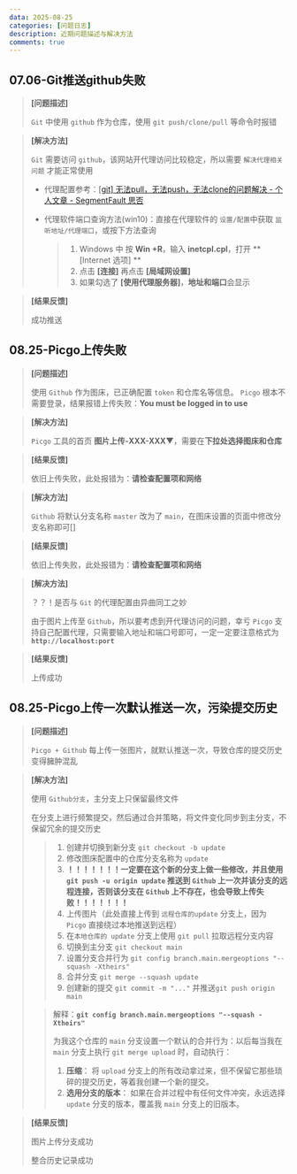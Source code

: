```yaml
---
data: 2025-08-25
categories: [问题日志]
description: 近期问题描述与解决方法
comments: true
---
```


## 07.06-Git推送github失败

> **[问题描述]**
>
> `Git` 中使用 `github`  作为仓库，使用 `git push/clone/pull` 等命令时报错

> **[解决方法]**
>
> `Git` 需要访问 `github`，该网站开代理访问比较稳定，所以需要 `解决代理相关问题` 才能正常使用
>
> - 代理配置参考：[[git\] 无法pull，无法push，无法clone的问题解决 - 个人文章 - SegmentFault 思否](https://segmentfault.com/a/1190000044569393)
>
> - 代理软件端口查询方法(win10)：直接在代理软件的 `设置/配置`中获取 `监听地址/代理端口`，或按下方法查询
>
>   > 1. Windows 中 按 **Win +R**，输入 **inetcpl.cpl**，打开 **[Internet 选项] **
>   > 2. 点击 **[连接]** 再点击 **[局域网设置]**
>   > 3. 如果勾选了 **[使用代理服务器]**，**地址和端口**会显示

> **[结果反馈]**
>
> 成功推送

## 08.25-Picgo上传失败

> **[问题描述]**
>
> 使用 `Github` 作为图床，已正确配置 `token` 和仓库名等信息。 `Picgo` 根本不需要登录，结果报错上传失败：**You must be logged in to use**

> **[解决方法]**
>
> `Picgo` 工具的首页 **图片上传-XXX-XXX**▼，需要在**下拉处选择图床和仓库**

> **[结果反馈]**
>
> 依旧上传失败，此处报错为：**请检查配置项和网络**

> **[解决方法]**
>
> `Github` 将默认分支名称 `master` 改为了 `main`，在图床设置的页面中修改分支名称即可[]

> **[结果反馈]**
>
> 依旧上传失败，此处报错为：**请检查配置项和网络**

> **[解决方法]**
>
> ？？！是否与 `Git` 的代理配置由异曲同工之妙
>
> 由于图片上传至 `Github`，所以要考虑到开代理访问的问题，幸亏 `Picgo` 支持自己配置代理，只需要输入地址和端口号即可，一定一定要注意格式为 **`http://localhost:port`**

> **[结果反馈]**
>
> 上传成功

## 08.25-Picgo上传一次默认推送一次，污染提交历史

> **[问题描述]**
>
> `Picgo + Github` 每上传一张图片，就默认推送一次，导致仓库的提交历史变得臃肿混乱

> **[解决方法]**
>
> 使用 `Github分支`，主分支上只保留最终文件
>
> 在分支上进行频繁提交，然后通过合并策略，将文件变化同步到主分支，不保留冗余的提交历史
>
> > 1. 创建并切换到新分支 `git checkout -b update`  
> > 2. 修改图床配置中的仓库分支名称为 `update`
> > 3. **！！！！！！！一定要在这个新的分支上做一些修改，并且使用 `git push -u origin update` 推送到 `Github` 上一次并该分支的远程连接，否则该分支在 `Github` 上不存在，也会导致上传失败！！！！！！！**
> > 4. 上传图片（此处直接上传到 `远程仓库的update` 分支上，因为 `Picgo` 直接绕过本地推送到远程）
> > 5. 在`本地仓库的 update` 分支上使用 `git pull` 拉取远程分支内容 
> > 6. 切换到主分支 `git checkout main`  
> > 7. 设置分支合并行为 `git config branch.main.mergeoptions "--squash -Xtheirs"` 
> > 8. 合并分支 `git merge --squash update` 
> > 9. 创建新的提交 `git commit -m "..."` 并推送`git push origin main`
>
> > 解释：**`git config branch.main.mergeoptions "--squash -Xtheirs"`**
> >
> > 为我这个仓库的 `main` 分支设置一个默认的合并行为：以后每当我在 `main` 分支上执行 `git merge upload` 时，自动执行：
> >
> > 1. **压缩**： 将 `upload` 分支上的所有改动拿过来，但不保留它那些琐碎的提交历史，等着我创建一个新的提交。
> > 2. **选用分支的版本**： 如果在合并过程中有任何文件冲突，永远选择 `update` 分支的版本，覆盖我 `main` 分支上的旧版本。

> **[结果反馈]**
>
> 图片上传分支成功
>
> 整合历史记录成功


































